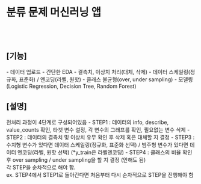 <h1>분류 문제 머신러닝 앱</h1> <br>
<br>
<h2>[기능]</h2>
- 데이터 업로드
- 간단한 EDA
- 결측치, 이상치 처리(대체, 삭제)
- 데이터 스케일링(정규화, 표준화) / 엔코딩(라벨, 원핫)
- 클래스 불균형(over, under sampling)
- 모델링(Logistic Regression, Decision Tree, Random Forest)
<br>
<h2>[설명]</h2>
전처리 과정이 4단계로 구성되어있음
- STEP1 : 데이터의 info, describe, value_counts 확인, 타겟 변수 설정, 각 변수의 그래프를 확인, 필요없는 변수 삭제
- STEP2 : 데이터의 결측치 및 이상치 유무 확인 후 삭제 혹은 대체할 지 결정
- STEP3 : 수치형 변수가 있다면 데이터 스케일링(정규화, 표준화 선택) / 범주형 변수가 있다면 데이터 엔코딩(라벨, 원핫 선택) (*y_train은 라벨엔코딩)
- STEP4 : 클래스의 비율 확인 후 over sampling / under sampling을 할 지 결정 (안해도 됨)
<br>
각 STEP을 순차적으로 해야 함.
<br>
ex. STEP4에서 STEP1로 돌아간다면 처음부터 다시 순차적으로 STEP을 진행해야 함